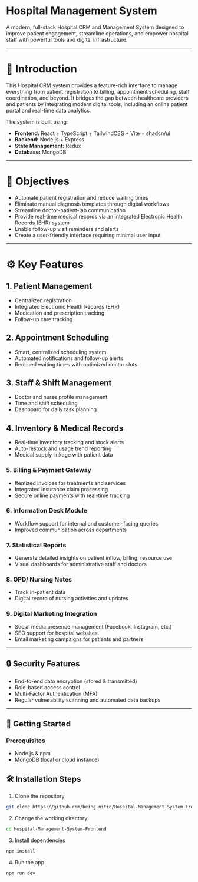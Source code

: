 
# Hospital Management System

A modern, full-stack Hospital CRM and Management System designed to improve patient engagement, streamline operations, and empower hospital staff with powerful tools and digital infrastructure.

---

# 📌 Introduction 

This Hospital CRM system provides a feature-rich interface to manage everything from patient registration to billing, appointment scheduling, staff coordination, and beyond. It bridges the gap between healthcare providers and patients by integrating modern digital tools, including an online patient portal and real-time data analytics.

The system is built using:
- **Frontend:** React + TypeScript + TailwindCSS + Vite + shadcn/ui
- **Backend:** Node.js + Express
- **State Management:** Redux
- **Database:** MongoDB

---

#  🎯 Objectives

- Automate patient registration and reduce waiting times
- Eliminate manual diagnosis templates through digital workflows
- Streamline doctor-patient-lab  communication
- Provide real-time medical records via an integrated  Electronic Health Records (EHR) system
- Enable follow-up visit reminders and alerts
- Create a user-friendly interface requiring minimal user input

---

# ⚙️ Key Features

## 1. **Patient Management**
- Centralized registration  
- Integrated Electronic Health Records (EHR)
- Medication and prescription tracking
- Follow-up care tracking

## 2. **Appointment Scheduling**
- Smart, centralized scheduling system
- Automated notifications and follow-up alerts
- Reduced waiting times with optimized doctor slots

## 3. **Staff & Shift Management**
- Doctor and nurse profile management
- Time and shift scheduling
- Dashboard for daily task planning


## 4. **Inventory & Medical Records**
- Real-time inventory tracking and stock alerts
- Auto-restock and usage trend reporting
- Medical supply linkage with patient data

### 5. **Billing & Payment Gateway**
- Itemized invoices for treatments and services
- Integrated insurance claim processing
- Secure online payments with real-time tracking

### 6. **Information Desk Module**
- Workflow support for internal and customer-facing queries
- Improved communication across departments

### 7. **Statistical Reports**
- Generate detailed insights on patient inflow, billing, resource use
- Visual dashboards for administrative staff and doctors

### 8. **OPD/ Nursing Notes**
- Track in-patient data 
- Digital record of nursing activities and updates

### 9. **Digital Marketing Integration**
- Social media presence management (Facebook, Instagram, etc.)
- SEO support for hospital websites
- Email marketing campaigns for patients and partners

---

## 🔒 Security Features

- End-to-end data encryption (stored & transmitted)
- Role-based access control
- Multi-Factor Authentication (MFA)
- Regular vulnerability scanning and automated data backups

---

## 🚀 Getting Started

### Prerequisites
- Node.js & npm
- MongoDB (local or cloud instance)

## 🛠️ Installation Steps

1. Clone the repository

```bash
git clone https://github.com/being-nitin/Hospital-Management-System-Frontend.git
```

2. Change the working directory

```bash
cd Hospital-Management-System-Frontend
```

3. Install dependencies

```bash
npm install
```

4. Run the app

```bash
npm run dev
```